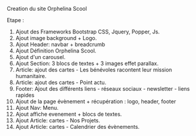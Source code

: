 ﻿Creation du site Orphelina Scool

Etape :

1. Ajout des Frameworks Bootstrap CSS, Jquery, Popper, Js.
2. Ajout image background + Logo.
3. Ajout Header: navbar + breadcrumb
4. Ajout Définition Orphelina Scool.
5. Ajout d'un carousel.
6. Ajout Section: 3 blocs de textes + 3 images effet parallax.
7. Article: ajout des cartes - Les bénévoles racontent leur mission humanitaire.
8. Article: ajout des cartes - Point actu.
9. Footer: Ajout des différents liens - réseaux sociaux - newsletter - liens rapides
10. Ajout de la page évènement + récupération : logo, header, footer
11. Ajout Nav: Menu.
12. Ajout affiche evenement + blocs de textes.
13. Ajout Article: cartes - Nos Projets.
14. Ajout Article: cartes - Calendrier des évènements.